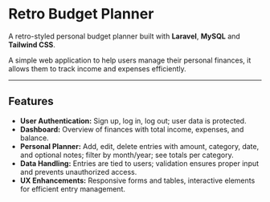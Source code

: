 # Retro Budget Planner

A retro-styled personal budget planner built with **Laravel**, **MySQL** and **Tailwind CSS**.

A simple web application to help users manage their personal finances, it allows them to track income and expenses efficiently.

---

## Features

-   **User Authentication:** Sign up, log in, log out; user data is protected.
-   **Dashboard:** Overview of finances with total income, expenses, and balance.
-   **Personal Planner:** Add, edit, delete entries with amount, category, date, and optional notes; filter by month/year; see totals per category.
-   **Data Handling:** Entries are tied to users; validation ensures proper input and prevents unauthorized access.
-   **UX Enhancements:** Responsive forms and tables, interactive elements for efficient entry management.
